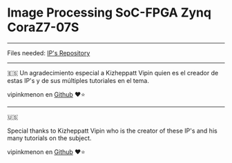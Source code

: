 # Image Processing SoC-FPGA Zynq CoraZ7-07S

---
Files needed:
[IP's Repository](https://github.com/Hiram8A/IP_Repository)


---
:es:
Un agradecimiento especial a Kizheppatt Vipin quien es el creador de estas IP's y de sus múltiples tutoriales en el tema.

vipinkmenon en [Github](https://github.com/vipinkmenon)  :heart::star:

---
:us:

Special thanks to Kizheppatt Vipin who is the creator of these IP's and his many tutorials on the subject.

vipinkmenon en [Github](https://github.com/vipinkmenon)  :heart::star: